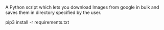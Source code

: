 A Python script which lets you download Images from google in bulk and saves them in directory specified by the user.

pip3 install -r requirements.txt